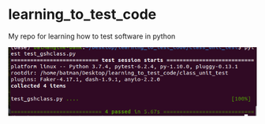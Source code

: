 # learning_to_test_code
My repo for learning how to test software in python


![pgamin4 GUI Example](usagePics/gsh_test.png)
